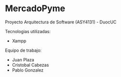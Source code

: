 # MercadoPyme
Proyecto Arquitectura de Software (ASY4131) - DuocUC

Tecnologias utilizadas:
 - Xampp

Equipo de trabajo:

- Juan Plaza
- Cristobal Cabezas
- Pablo Gonzalez
